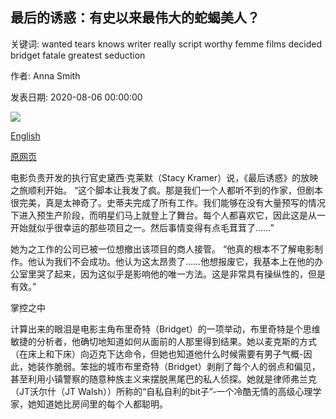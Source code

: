## 最后的诱惑：有史以来最伟大的蛇蝎美人？

关键词: wanted tears knows writer really script worthy femme films decided bridget fatale greatest seduction

作者: Anna Smith

发表日期: 2020-08-06 00:00:00

![](https://ychef.files.bbci.co.uk/live/624x351/p08mykc5.jpg)

[English](The%20Last%20Seduction%3A%20The%20greatest%20femme%20fatale%20ever%3F.md)

[原网页](https://www.bbc.com/culture/article/20200806-the-last-seduction-the-greatest-femme-fatale-ever)

电影负责开发的执行官史黛西·克莱默（Stacy Kramer）说，《最后诱惑》的放映之旅顺利开始。 “这个脚本让我发了疯。那是我们一个人都听不到的作家，但剧本很完美，真是太神奇了。史蒂夫完成了所有工作。我们能够在没有大量预写的情况下进入预生产阶段，而明星们马上就登上了舞台。每个人都喜欢它，因此这是从一开始就似乎很幸运的那些项目之一。然后事情变得有点毛茸茸了……”

她为之工作的公司已被一位想撤出该项目的商人接管。 “他真的根本不了解电影制作。他认为我们不会成功。他认为这太昂贵了……他想报废它，我基本上在他的办公室里哭了起来，因为这似乎是影响他的唯一方法。这是非常具有操纵性的，但是有效。”

掌控之中

计算出来的眼泪是电影主角布里奇特（Bridget）的一项举动，布里奇特是个思维敏捷的分析者，他确切地知道如何从面前的人那里得到结果。她以麦克斯的方式（在床上和下床）向迈克下达命令，但她也知道他什么时候需要有男子气概-因此，她装作脆弱。笨拙的城市布里奇特（Bridget）剥削了每个人的弱点和偏见，甚至利用小镇警察的随意种族主义来摆脱黑尾巴的私人侦探。她就是律师弗兰克（JT沃尔什（JT Walsh））所称的“自私自利的bit子”-一个冷酷无情的高级心理学家，她知道她比房间里的每个人都聪明。